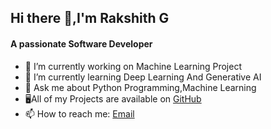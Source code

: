   ##        Hi there 👋,I'm Rakshith G

   ####     A passionate Software Developer 

- 🔭 I’m currently working on Machine Learning Project
- 🌱 I’m currently learning Deep Learning And Generative AI
- 💬 Ask me about Python Programming,Machine Learning
- 🖥All of my Projects are available on [GitHub](https://github.com/Rakshithg6)
- 📫 How to reach me: [Email](rakshithg.6113@gmail.com)

